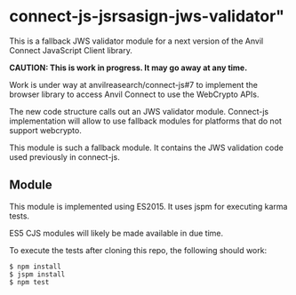 # connect-js-jsrsasign-jws-validator"

This is a fallback JWS validator module for a next version of the
Anvil Connect JavaScript Client library.

**CAUTION: This is work in progress. It may go away at any time.**

Work is under way at anvilreasearch/connect-js#7 to implement the browser library to
access Anvil Connect to use the WebCrypto APIs.

The new code structure calls out an JWS validator module. Connect-js implementation
will allow to use fallback modules for platforms that do not support webcrypto.

This module is such a fallback module. It contains the
JWS validation code used previously in connect-js.

## Module

This module is implemented using ES2015.
It uses jspm for executing karma tests.

ES5 CJS modules will likely be made available in due time.

To execute the tests after cloning this repo, the following should work:

```console
$ npm install
$ jspm install
$ npm test
```
